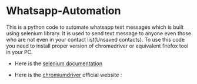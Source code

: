 # Whatsapp-Automation

This is a python code to automate whatsapp text messages which is built using selenium library. It is used to send text message to anyone even those who are not even in your contact list(Unsaved contacts). To use this code you need to install proper version of chromedriver or equivalent firefox tool in your PC.

 - Here is the [selenium documentation](https://www.selenium.dev/documentation/en/getting_started/)
 
 - Here is the [chromiumdriver](https://chromedriver.chromium.org/) official website :  
